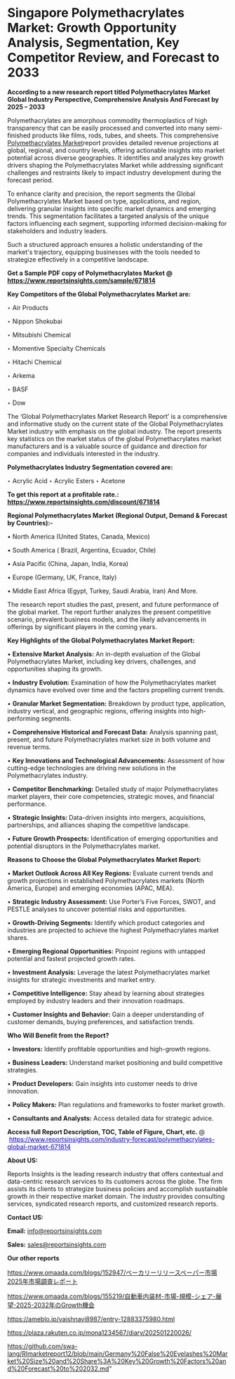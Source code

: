 # Singapore Polymethacrylates Market: Growth Opportunity Analysis, Segmentation, Key Competitor Review, and Forecast to 2033

<strong>According to a new research report titled Polymethacrylates Market Global Industry Perspective, Comprehensive Analysis And Forecast by 2025 – 2033</strong>

Polymethacrylates are amorphous commodity thermoplastics of high transparency that can be easily processed and converted into many semi-finished products like films, rods, tubes, and sheets. This comprehensive <a href=https://www.reportsinsights.com/sample/671814>Polymethacrylates Market</a>report provides detailed revenue projections at global, regional, and country levels, offering actionable insights into market potential across diverse geographies. It identifies and analyzes key growth drivers shaping the Polymethacrylates Market while addressing significant challenges and restraints likely to impact industry development during the forecast period.

To enhance clarity and precision, the report segments the Global Polymethacrylates Market based on type, applications, and region, delivering granular insights into specific market dynamics and emerging trends. This segmentation facilitates a targeted analysis of the unique factors influencing each segment, supporting informed decision-making for stakeholders and industry leaders.

Such a structured approach ensures a holistic understanding of the market's trajectory, equipping businesses with the tools needed to strategize effectively in a competitive landscape.

<strong>Get a Sample PDF copy of Polymethacrylates Market </strong><strong>@<a href=https://www.reportsinsights.com/sample/671814 style=color:#0000ff;> https://www.reportsinsights.com/sample/671814</a></strong></font>

<strong>Key Competitors of the Global Polymethacrylates Market are:</strong>

‣ Air Products

‣ Nippon Shokubai

‣ Mitsubishi Chemical

‣ Momentive Specialty Chemicals

‣ Hitachi Chemical

‣ Arkema

‣ BASF

‣ Dow

The ‘Global Polymethacrylates Market Research Report’ is a comprehensive and informative study on the current state of the Global Polymethacrylates Market industry with emphasis on the global industry. The report presents key statistics on the market status of the global Polymethacrylates market manufacturers and is a valuable source of guidance and direction for companies and individuals interested in the industry.

<strong>Polymethacrylates Industry Segmentation covered are:</strong>

‣ Acrylic Acid
‣ Acrylic Esters
‣ Acetone

<strong>To get this report at a profitable rate.: <a href=https://www.reportsinsights.com/discount/671814 style=color:#0000ff;>https://www.reportsinsights.com/discount/671814</a></strong></font>

<strong>Regional Polymethacrylates Market (Regional Output, Demand &amp; Forecast by Countries):-</strong>

• North America (United States, Canada, Mexico)

• South America ( Brazil, Argentina, Ecuador, Chile)

• Asia Pacific (China, Japan, India, Korea)

• Europe (Germany, UK, France, Italy)

• Middle East Africa (Egypt, Turkey, Saudi Arabia, Iran) And More.

The research report studies the past, present, and future performance of the global market. The report further analyzes the present competitive scenario, prevalent business models, and the likely advancements in offerings by significant players in the coming years.

<strong>Key Highlights of the Global Polymethacrylates Market Report:</strong>

• <strong>Extensive Market Analysis:</strong> An in-depth evaluation of the Global Polymethacrylates Market, including key drivers, challenges, and opportunities shaping its growth.

• <strong>Industry Evolution:</strong> Examination of how the Polymethacrylates market dynamics have evolved over time and the factors propelling current trends.

• <strong>Granular Market Segmentation:</strong> Breakdown by product type, application, industry vertical, and geographic regions, offering insights into high-performing segments.

• <strong>Comprehensive Historical and Forecast Data:</strong> Analysis spanning past, present, and future Polymethacrylates market size in both volume and revenue terms.

• <strong>Key Innovations and Technological Advancements:</strong> Assessment of how cutting-edge technologies are driving new solutions in the Polymethacrylates industry.

• <strong>Competitor Benchmarking:</strong> Detailed study of major Polymethacrylates market players, their core competencies, strategic moves, and financial performance.

• <strong>Strategic Insights:</strong> Data-driven insights into mergers, acquisitions, partnerships, and alliances shaping the competitive landscape.

• <strong>Future Growth Prospects:</strong> Identification of emerging opportunities and potential disruptors in the Polymethacrylates market.

<strong>Reasons to Choose the Global Polymethacrylates Market Report:</strong>

• <strong>Market Outlook Across All Key Regions:</strong> Evaluate current trends and growth projections in established Polymethacrylates markets (North America, Europe) and emerging economies (APAC, MEA).

• <strong>Strategic Industry Assessment:</strong> Use Porter’s Five Forces, SWOT, and PESTLE analyses to uncover potential risks and opportunities.

• <strong>Growth-Driving Segments:</strong> Identify which product categories and industries are projected to achieve the highest Polymethacrylates market shares.

• <strong>Emerging Regional Opportunities:</strong> Pinpoint regions with untapped potential and fastest projected growth rates.

• <strong>Investment Analysis:</strong> Leverage the latest Polymethacrylates market insights for strategic investments and market entry.

• <strong>Competitive Intelligence:</strong> Stay ahead by learning about strategies employed by industry leaders and their innovation roadmaps.

• <strong>Customer Insights and Behavior:</strong> Gain a deeper understanding of customer demands, buying preferences, and satisfaction trends.

<strong>Who Will Benefit from the Report?</strong>

• <strong>Investors:</strong> Identify profitable opportunities and high-growth regions.

• <strong>Business Leaders:</strong> Understand market positioning and build competitive strategies.

• <strong>Product Developers:</strong> Gain insights into customer needs to drive innovation.

• <strong>Policy Makers:</strong> Plan regulations and frameworks to foster market growth.

• <strong>Consultants and Analysts:</strong> Access detailed data for strategic advice.
</ul>
<strong>Access full Report Description, TOC, Table of Figure, Chart, etc. </strong>@  <a href=https://www.reportsinsights.com/industry-forecast/polymethacrylates-global-market-671814 style=color:#0000ff;>https://www.reportsinsights.com/industry-forecast/polymethacrylates-global-market-671814</a></font>

<strong><strong>About US</strong>:</strong>

Reports Insights is the leading research industry that offers contextual and data-centric research services to its customers across the globe. The firm assists its clients to strategize business policies and accomplish sustainable growth in their respective market domain. The industry provides consulting services, syndicated research reports, and customized research reports.

<strong>Contact US:</strong>

<p class=""""><b>Email:</b> <a href=mailto:info@reportsinsights.com>info@reportsinsights.com</a></p>
<p class=""""><b>Sales:</b> <a href=mailto:sales@reportsinsights.com>sales@reportsinsights.com</a></p>

<strong>Our other reports</strong>

<a href=https://www.omaada.com/blogs/152947/ベーカリーリリースペーパー市場2025年市場調査レポート>https://www.omaada.com/blogs/152947/ベーカリーリリースペーパー市場2025年市場調査レポート</a>

<a href=https://www.omaada.com/blogs/155219/自動車内装材-市場-規模-シェア-展望-2025-2032年のGrowth機会>https://www.omaada.com/blogs/155219/自動車内装材-市場-規模-シェア-展望-2025-2032年のGrowth機会</a>

<a href=https://ameblo.jp/vaishnavi8987/entry-12883375980.html>https://ameblo.jp/vaishnavi8987/entry-12883375980.html</a>

<a href=https://plaza.rakuten.co.jp/mona1234567/diary/202501220026/>https://plaza.rakuten.co.jp/mona1234567/diary/202501220026/</a>

<a href=https://github.com/swa-lang/RImarketreport12/blob/main/Germany%20False%20Eyelashes%20Market%20Size%20and%20Share%3A%20Key%20Growth%20Factors%20and%20Forecast%20to%202032.md>https://github.com/swa-lang/RImarketreport12/blob/main/Germany%20False%20Eyelashes%20Market%20Size%20and%20Share%3A%20Key%20Growth%20Factors%20and%20Forecast%20to%202032.md</a>"
